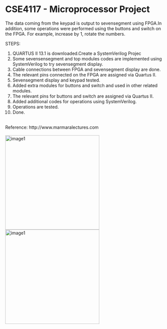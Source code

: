 # CSE4117 - Microprocessor Project 
The data coming from the keypad is output to sevensegment using FPGA.In addition, some operations were performed using the buttons and switch on the FPGA. For example, increase by 1, rotate the numbers.

STEPS:
1)  QUARTUS II 13.1 is downloaded.Create a SystemVerilog Projec
2)  Some sevensensegment and top modules codes are implemented using SystemVerilog to try sevensegment display.
3)  Cable connections between FPGA and sevensegment display are done.
4)  The relevant pins connected on the FPGA are assigned via Quartus II.
5)  Sevensegment display and keypad tested.
6)  Added extra modules for buttons and switch and used in other related modules.
7)  The relevant pins for buttons and switch are assigned via Quartus II.
8)  Added additional codes for operations using SystemVerilog.
9)  Operations are tested.
10) Done.
<br>
Reference: http://www.marmaralectures.com
<br>
<br>
<img src="https://user-images.githubusercontent.com/45011293/211564264-149ea55b-b3eb-4533-a07d-ca597e3448ba.jpeg" width="300" height = "300" title="image1">
<br>
<img src="https://user-images.githubusercontent.com/45011293/211564272-4959cbf7-c5c9-4529-9f63-410cf3d76b6a.jpeg" width="300" height = "300" title="image1">


